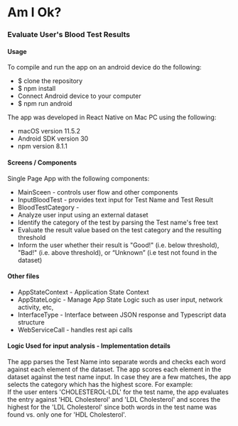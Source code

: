 # Am I Ok?  
  
### Evaluate User's Blood Test Results  
#### Usage  
To compile and run the app on an android device do the following:  
- $ clone the repository  
- $ npm install  
- Connect Android device to your computer  
- $ npm run android  
  
The app was developed in React Native on Mac PC using the following:  
* macOS version 11.5.2  
* Android SDK version 30  
* npm version 8.1.1  
  
#### Screens / Components  
Single Page App with the following components:  
- MainSceen - controls user flow and other components  
- InputBloodTest - provides text input for Test Name and Test Result  
- BloodTestCategory -  
- Analyze user input using an external dataset  
- Identify the category of the test by parsing the Test name's free text  
- Evaluate the result value based on the test category and the resulting threshold  
- Inform the user whether their result is "Good!" (i.e. below threshold), "Bad!" (i.e. above threshold), or “Unknown” (i.e test not found in the dataset)  
  
  
  
#### Other files  
- AppStateContext - Application State Context  
- AppStateLogic - Manage App State Logic such as user input, network activity, etc,  
- InterfaceType - Interface between JSON response and Typescript data structure  
- WebServiceCall - handles rest api calls  
  
  
#### Logic Used for input analysis - Implementation details  
The app parses the Test Name into separate words and checks each word against each element of the dataset. The app scores each element in the dataset against the test name input. In case they are a few matches, the app selects the category which has the highest score. For example:  
If the user enters 'CHOLESTEROL-LDL' for the test name, the app evaluates the entry against 'HDL Cholesterol' and 'LDL Cholesterol' and scores the highest for the 'LDL Cholesterol' since both words in the test name was found vs. only one for 'HDL Cholesterol'.
